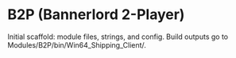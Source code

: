 # B2P (Bannerlord 2-Player)
Initial scaffold: module files, strings, and config. Build outputs go to Modules/B2P/bin/Win64_Shipping_Client/.
